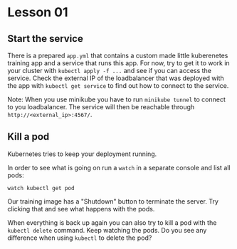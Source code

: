 # Lesson 01

## Start the service 

There is a prepared `app.yml` that contains a custom made little kuberenetes training app and 
a service that runs this app. For now, try to get it to work in your cluster with `kubectl apply -f ...` 
and see if you can access the service. 
Check the external IP of the loadbalancer that was deployed with the app with `kubectl get service` 
to find out how to connect to the service.

Note: When you use minikube you have to run `minikube tunnel` to connect to you loadbalancer. 
The service will then be reachable through `http://<external_ip>:4567/`.

## Kill a pod

Kubernetes tries to keep your deployment running.

In order to see what is going on run a `watch` in a separate console and list all pods:

```
watch kubectl get pod
```

Our training image has a "Shutdown" button to terminate the server. Try clicking that and see what happens 
with the pods.

When everything is back up again you can also try to kill a pod with the `kubectl delete` command. 
Keep watching the pods. Do you see any difference when using `kubectl` to delete the pod? 

